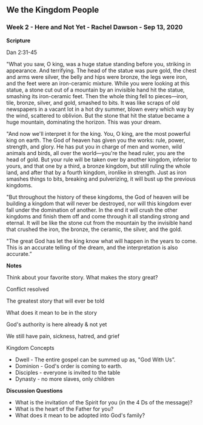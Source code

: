 ## We the Kingdom People

### Week 2 - Here and Not Yet - Rachel Dawson  - Sep 13, 2020

**Scripture**

Dan 2:31-45

"What you saw, O king, was a huge statue standing before you, striking in appearance. And terrifying. The head of the statue was pure gold, the chest and arms were silver, the belly and hips were bronze, the legs were iron, and the feet were an iron-ceramic mixture. While you were looking at this statue, a stone cut out of a mountain by an invisible hand hit the statue, smashing its iron-ceramic feet. Then the whole thing fell to pieces—iron, tile, bronze, silver, and gold, smashed to bits. It was like scraps of old newspapers in a vacant lot in a hot dry summer, blown every which way by the wind, scattered to oblivion. But the stone that hit the statue became a huge mountain, dominating the horizon. This was your dream.

"And now we'll interpret it for the king. You, O king, are the most powerful king on earth. The God of heaven has given you the works: rule, power, strength, and glory. He has put you in charge of men and women, wild animals and birds, all over the world—you're the head ruler, you are the head of gold. But your rule will be taken over by another kingdom, inferior to yours, and that one by a third, a bronze kingdom, but still ruling the whole land, and after that by a fourth kingdom, ironlike in strength. Just as iron smashes things to bits, breaking and pulverizing, it will bust up the previous kingdoms.

"But throughout the history of these kingdoms, the God of heaven will be building a kingdom that will never be destroyed, nor will this kingdom ever fall under the domination of another. In the end it will crush the other kingdoms and finish them off and come through it all standing strong and eternal. It will be like the stone cut from the mountain by the invisible hand that crushed the iron, the bronze, the ceramic, the silver, and the gold.

"The great God has let the king know what will happen in the years to come. This is an accurate telling of the dream, and the interpretation is also accurate.”


**Notes**

Think about your favorite story.  What makes the story great?

Conflict resolved

The greatest story that will ever be told

What does it mean to be in the story

God's authority is here already & not yet

We still have pain, sickness, hatred, and grief


Kingdom Concepts

* Dwell - The entire gospel can be summed up as, "God With Us”.
* Dominion - God's order is coming to earth.
* Disciples - everyone is invited to the table
* Dynasty - no more slaves, only children


**Discussion Questions**

* What is the invitation of the Spirit for you (in the 4 Ds of the message)?
* What is the heart of the Father for you?
* What does it mean to be adopted into God's family?

